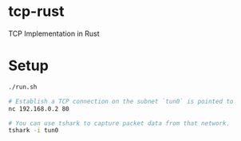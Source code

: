 # tcp-rust

TCP Implementation in Rust

# Setup

```bash
./run.sh

# Establish a TCP connection on the subnet `tun0` is pointed to
nc 192.168.0.2 80

# You can use tshark to capture packet data from that network.
tshark -i tun0
```
